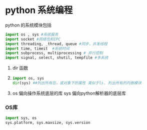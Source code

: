 # python 系统编程

python 的系统模块包括

```python
import os , sys #系统服务
import socket #网络包和IPC
import threading, _thread, queue #同步，并发线程
import time, timeit  #系统时间
import subprocess, multiprocessing # 并行控制
import signal, select, shutil, tempfile #多系统
```



1. dir 函数

2. ```python
   import os, sys
   dir(sys) ##列出所有包，或对象下的属性 类似于ls. 列出所有的内嵌模块
   ```
3. os 偏向操作系统底层的库
   sys 偏向python解析器的底层库

### OS库
```python
import sys, os
sys.platform, sys.maxsize, sys.version
```